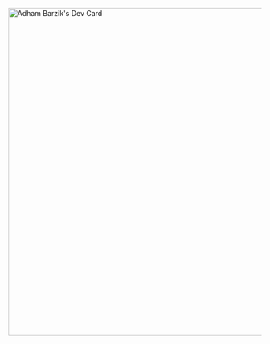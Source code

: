 
<a href="https://app.daily.dev/phantomking69"><img src="https://api.daily.dev/devcards/v2/8S8lEVo5H3giZZkkmpexU.png?type=wide&r=6rd" width="652" alt="Adham Barzik's Dev Card"/></a>
<!--
**phantomking9999/phantomking9999** is a ✨ _special_ ✨ repository because its `README.md` (this file) appears on your GitHub profile.

Here are some ideas to get you started:

- 🔭 I’m currently working on ...
- 🌱 I’m currently learning ...
- 👯 I’m looking to collaborate on ...
- 🤔 I’m looking for help with ...
- 💬 Ask me about ...
- 📫 How to reach me: ...
- 😄 Pronouns: ...
- ⚡ Fun fact: ...
-->
